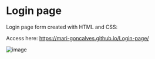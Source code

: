 # Login page

Login page form created with HTML and CSS:

Access here: https://mari-goncalves.github.io/Login-page/

![image](https://user-images.githubusercontent.com/120994185/235561131-c9338035-6aa9-40c1-9cc0-3e59ba164239.png)
